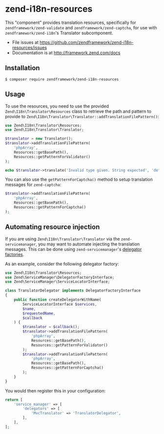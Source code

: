 # zend-i18n-resources

This "component" provides translation resources, specifically for `zendframework/zend-validate` and
`zendframework/zend-captcha`, for use with `zendframework/zend-i18n`'s Translator subcomponent.

- File issues at https://github.com/zendframework/zend-i18n-resources/issues
- Documentation is at http://framework.zend.com/docs

## Installation

```console
$ composer require zendframework/zend-i18n-resources
```

## Usage

To use the resources, you need to use the provided `Zend\I18n\Translator\Resources` class to
retrieve the path and pattern to provide to
`Zend\I18n\Translator\Translator::addTranslationFilePattern()`:

```php
use Zend\I18n\Translator\Resources;
use Zend\I18n\Translator\Translator;

$translator = new Translator();
$translator->addTranslationFilePattern(
    'phpArray',
    Resources::getBasePath(),
    Resources::getPatternForValidator()
);

echo $translator->translate('Invalid type given. String expected', 'default', 'es');
```

You can also use the `getPatternForCaptcha()` method to setup translation messages for
`zend-captcha`:

```php
$translator->addTranslationFilePattern(
    'phpArray',
    Resources::getBasePath(),
    Resources::getPatternForCaptcha()
);
```

## Automating resource injection

If you are using `Zend\I18n\Translator\Translator` via the `zend-servicemanager`, you may want to
automate injecting the translation messages. This can be done using `zend-servicemanager`'s
[delegator factories](http://framework.zend.com/manual/current/en/modules/zend.service-manager.delegator-factories.html).

As an example, consider the following delegator factory:

```php
use Zend\I18n\Translator\Resources;
use Zend\ServiceManager\DelegatorFactoryInterface;
use Zend\ServiceManager\ServiceLocatorInterface;

class TranslatorDelegator implements DelegatorFactoryInterface
{
    public function createDelegatorWithName(
        ServiceLocatorInterface $services,
        $name,
        $requestedName,
        $callback
    ) {
        $translator = $callback();
        $translator->addTranslationFilePattern(
            'phpArray',
            Resources::getBasePath(),
            Resources::getPatternForValidator()
        );
        $translator->addTranslationFilePattern(
            'phpArray',
            Resources::getBasePath(),
            Resources::getPatternForCaptcha()
        );
    }
}
```

You would then register this in your configuration:

```php
return [
    'service_manager' => [
        'delegators' => [
            'MvcTranslator' => 'TranslatorDelegator',
        ],
    ],
];
```
